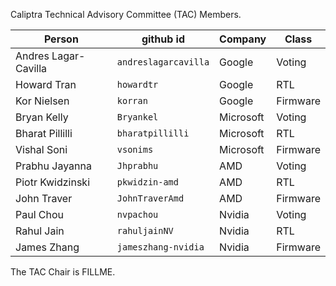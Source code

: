 Caliptra Technical Advisory Committee (TAC) Members.

| Person | github id | Company | Class |
| -- | -- | -- | -- |
| Andres Lagar-Cavilla | `andreslagarcavilla` | Google | Voting |
| Howard Tran | `howardtr` | Google | RTL |
| Kor Nielsen | `korran` | Google | Firmware |
| Bryan Kelly | `Bryankel` | Microsoft | Voting |
| Bharat Pillilli | `bharatpillilli` | Microsoft | RTL |
| Vishal Soni | `vsonims` | Microsoft | Firmware |
| Prabhu Jayanna | `Jhprabhu` | AMD | Voting |
| Piotr Kwidzinski | `pkwidzin-amd` | AMD | RTL |
| John Traver | `JohnTraverAmd` | AMD | Firmware |
| Paul Chou | `nvpachou` | Nvidia | Voting |
| Rahul Jain | `rahuljainNV` | Nvidia | RTL |
| James Zhang | `jameszhang-nvidia` | Nvidia | Firmware |

The TAC Chair is FILLME.
